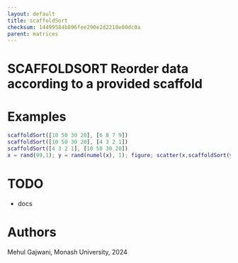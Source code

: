 ```yaml
---
layout: default
title: scaffoldSort
checksum: 14499584b896fee290e2d2218e00dc0a
parent: matrices
---
```



 
# SCAFFOLDSORT Reorder data according to a provided scaffold
 
# Examples
```matlab
scaffoldSort([10 50 30 20], [6 8 7 9])
scaffoldSort([10 50 30 20], [4 3 2 1])
scaffoldSort([4 3 2 1], [10 50 30 20])
x = rand(99,1); y = rand(numel(x), 1); figure; scatter(x,scaffoldSort(y,x),[],(1:numel(x))');
```
 
# TODO
-  docs 
 
# Authors

Mehul Gajwani, Monash University, 2024

